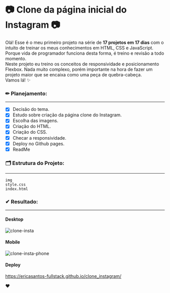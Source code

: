 # 📷 Clone da página inicial do Instagram 📷

Olá! Esse é o meu primeiro projeto na série de <b>17 projetos em 17 dias</b> com o intuito de treinar os meus conhecimentos em HTML, CSS e JavaScript. Porque vida de programador funciona desta forma, é treino e revisão a todo momento. </br>
Neste projeto eu treino os conceitos de responsividade e posicionamento Flexbox. Nada muito complexo, porém importante na hora de fazer um projeto maior que se encaixa como uma peça de quebra-cabeça. </br>
Vamos lá! ✨

### ✏ Planejamento:
____________________
- [x] Decisão do tema.
- [x] Estudo sobre criação da página clone do Instagram.
- [x] Escolha das imagens.
- [x] Criação do HTML.
- [x] Criação do CSS.
- [x] Checar a responsividade.
- [x] Deploy no Github pages.
- [x] ReadMe

### 🗂 Estrutura do Projeto:
____________________
~~~
img
style.css
index.html
~~~

### ✔ Resultado:
_____________________
#### <b> Desktop </b>
![clone-insta](https://user-images.githubusercontent.com/71906862/129298598-f6c2185d-1d95-468e-b9dc-a96d05319247.png)

#### <b> Mobile </b>
![clone-insta-phone](https://user-images.githubusercontent.com/71906862/129298606-63a8be7b-2e56-43a9-b857-2abb71957c3f.png)

#### <b> Deploy </b>
https://ericasantos-fullstack.github.io/clone_instagram/

❤
